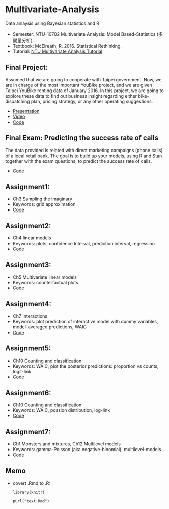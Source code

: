 # Multivariate-Analysis
Data anlaysis using Bayesian statistics and R

- Semester: NTU-10702 Multivariate Analysis: Model Based-Statistics (多變量分析)
- Textbook: McElreath, R. 2016. Statistical Rethinking.
- Tutorial: [NTU Multivariate Analysis Tutorial](https://www.youtube.com/watch?v=MrizcrawN3c&list=PL-QkhjfYf9S2ryHzWj6uHisRYHsHjt1sm)

## Final Project: 
Assumed that we are going to cooperate with Taipei government. Now, we are in charge of the most important YouBike project, and we are given Taipei YouBike renting data of January 2016. In this project, we are going to explore these data to find out business insight regarding either bike-dispatching plan, pricing strategy, or any other operating suggestions.
- [Presentation](https://github.com/tzuhsuancheng/Multivariate-Analysis/blob/master/Final_project/QBS_Slide_Group4.pdf)
- [Video](https://youtu.be/6rECr7H1a2Y)
- [Code](https://drive.google.com/open?id=1ZSkYs3Pps6FIg8aXAmeuCoYEX-2BJz8w)

## Final Exam: Predicting the success rate of calls
The data provided is related with direct marketing campaigns (phone calls) of a local retail
bank. The goal is to build up your models, using R and Stan together with the exam questions,
to predict the success rate of calls.
- [Code](https://github.com/tzuhsuancheng/Multivariate-Analysis/blob/master/Final_Exam/final_r07741023.Rmd)


## Assignment1:
- Ch3 Sampling the imaginary
- Keywords: grid approximation
- [Code](https://github.com/tzuhsuancheng/Multivariate-Analysis/blob/master/assignment1/assignment1.Rmd)

## Assignment2:
- Ch4 linear models
- Keywords: plots, confidence Interval, prediction interval, regression
- [Code](https://github.com/tzuhsuancheng/Multivariate-Analysis/blob/master/assignment2/assignment2.Rmd)

## Assignment3:
- Ch5 Multivariate linear models
- Keywords: counterfactual plots
- [Code](https://github.com/tzuhsuancheng/Multivariate-Analysis/blob/master/assignment3/assignment3.Rmd)

## Assignment4:
- Ch7 Interactions
- Keywords: plot prediction of interactive model with dummy variables, model-averaged predictions, WAIC
- [Code](https://github.com/tzuhsuancheng/Multivariate-Analysis/blob/master/assignment4/assignment4.Rmd)

## Assignment5:
- Ch10 Counting and classification
- Keywords: WAIC, plot the posterior predictions: proportion vs counts, logit-link
- [Code](https://github.com/tzuhsuancheng/Multivariate-Analysis/tree/master/assignment5)

## Assignment6:
- Ch10 Counting and classification
- Keywords: WAIC, possion distribution, log-link
- [Code](https://github.com/tzuhsuancheng/Multivariate-Analysis/blob/master/assignment6/assignment6.Rmd)

## Assignment7:
- Ch1 Monsters and mixtures, Ch12 Multilevel models
- Keywords: gamma-Poisson (aka negative-binomial), multilevel-models
- [Code](https://github.com/tzuhsuancheng/Multivariate-Analysis/blob/master/assignment7/assignment7.Rmd)

## Memo
- covert .Rmd to .R:

    `library(knitr)`
    
    `purl("text.Rmd")`
